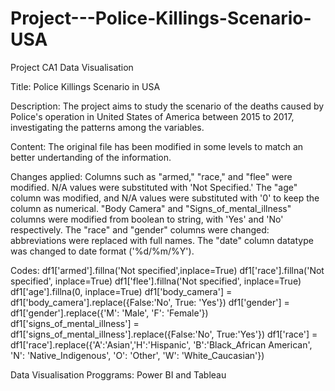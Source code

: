 # Project---Police-Killings-Scenario-USA

Project CA1 Data Visualisation 

Title: Police Killings Scenario in USA

Description: The project aims to study the scenario of the deaths caused by Police's operation in United States of America between 2015 to 2017, investigating the patterns among the variables.

Content: The original file has been modified in some levels to match an better undertanding of the information. 

Changes applied:
        Columns such as "armed," "race," and "flee" were modified. N/A values were substituted with 'Not Specified.'
        The "age" column was modified, and N/A values were substituted with '0' to keep the column as numerical.
        "Body Camera" and "Signs_of_mental_illness" columns were modified from boolean to string, with 'Yes' and 'No' respectively.
        The "race" and "gender" columns were changed: abbreviations were replaced with full names.
        The "date" column datatype was changed to date format ('%d/%m/%Y').
        
Codes:
              df1['armed'].fillna('Not specified',inplace=True)
              df1['race'].fillna('Not specified', inplace=True)
              df1['flee'].fillna('Not specified', inplace=True)
              df1['age'].fillna(0, inplace=True)
              df1['body_camera'] = df1['body_camera'].replace({False:'No', True: 'Yes'})
              df1['gender'] = df1['gender'].replace({'M': 'Male', 'F': 'Female'})
              df1['signs_of_mental_illness'] = df1['signs_of_mental_illness'].replace({False:'No', True:'Yes'})
              df1['race'] = df1['race'].replace({'A':'Asian','H':'Hispanic', 'B':'Black_African American', 'N': 'Native_Indigenous', 'O': 'Other', 'W':       'White_Caucasian'})
              
Data Visualisation Proggrams: Power BI and Tableau 
